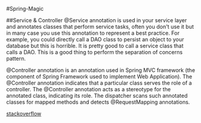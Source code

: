 #Spring-Magic

##Service & Controller
@Service annotation is used in your service layer and annotates classes that perform service tasks, often you don't use it but in many case you use this annotation to represent a best practice. For example, you could directly call a DAO class to persist an object to your database but this is horrible. It is pretty good to call a service class that calls a DAO. This is a good thing to perform the separation of concerns pattern.

@Controller annotation is an annotation used in Spring MVC framework (the component of Spring Framework used to implement Web Application). The @Controller annotation indicates that a particular class serves the role of a controller. The @Controller annotation acts as a stereotype for the annotated class, indicating its role. The dispatcher scans such annotated classes for mapped methods and detects @RequestMapping annotations.

[stackoverflow](http://stackoverflow.com/questions/15922991/is-spring-annotation-controller-same-as-service)